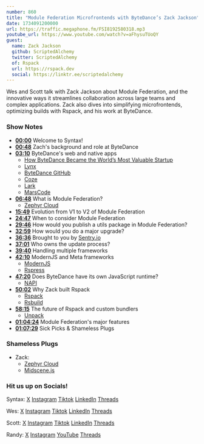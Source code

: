 ```yaml
---
number: 860
title: "Module Federation Microfrontends with ByteDance’s Zack Jackson"
date: 1734091200000
url: https://traffic.megaphone.fm/FSI8192580318.mp3
youtube_url: https://www.youtube.com/watch?v=aFhysuTUoQY
guest:
  name: Zack Jackson
  github: ScriptedAlchemy
  twitter: ScriptedAlchemy
  of: Rspack
  url: https://rspack.dev
  social: https://linktr.ee/scriptedalchemy
---
```


Wes and Scott talk with Zack Jackson about Module Federation, and the innovative ways it streamlines collaboration across large teams and complex applications. Zack also dives into simplifying microfrontends, optimizing builds with Rspack, and his work at ByteDance.

### Show Notes

* **[00:00](#t=00:00)** Welcome to Syntax!  
* **[00:48](#t=00:48)** Zach's background and role at ByteDance  
* **[03:10](#t=03:10)** ByteDance's web and native apps  
  * [How ByteDance Became the World’s Most Valuable Startup](https://hbr.org/2022/02/how-bytedance-became-the-worlds-most-valuable-startup)  
  * [Lynx](https://github.com/bytedance/lynx-llm)  
  * [ByteDance GitHub](https://github.com/bytedance)  
  * [Coze](https://www.coze.com/)  
  * [Lark](https://www.larksuite.com/)  
  * [MarsCode](https://www.marscode.com/)  
* **[06:48](#t=06:48)** What is Module Federation?  
  * [Zephyr Cloud](https://www.zephyr-cloud.io/)  
* **[15:49](#t=15:49)** Evolution from V1 to V2 of Module Federation  
* **[24:47](#t=24:47)** When to consider Module Federation  
* **[29:46](#t=29:46)** How would you publish a utils package in Module Federation?  
* **[32:59](#t=32:59)** How would you do a major upgrade?  
* **[36:36](#t=36:36)** Brought to you by [Sentry.io](https://sentry.io)  
* **[37:01](#t=37:01)** Who owns the update process?  
* **[39:40](#t=39:40)** Handling multiple frameworks  
* **[42:10](#t=42:10)** ModernJS and Meta frameworks  
  * [ModernJS](https://modernjs.dev/)  
  * [Rspress](https://rspress.dev/)  
* **[47:20](#t=47:20)** Does ByteDance have its own JavaScript runtime?  
  * [NAPI](https://nodejs.org/api/n-api.html)  
* **[50:02](#t=50:02)** Why Zack built Rspack  
  * [Rspack](https://rspack.dev/)  
  * [Rsbuild](https://rsbuild.dev/)  
* **[58:15](#t=58:15)** The future of Rspack and custom bundlers  
  * [Unpack](https://github.com/hardfist/unpack)  
* **[01:04:24](#t=01:04:24)** Module Federation's major features  
* **[01:07:29](#t=01:07:29)** Sick Picks & Shameless Plugs  

### Shameless Plugs

- Zack:
  - [Zephyr Cloud](https://www.zephyr-cloud.io/)
  - [Midscene.js](https://midscenejs.com/)

### Hit us up on Socials!

Syntax: [X](https://twitter.com/syntaxfm) [Instagram](https://www.instagram.com/syntax_fm/) [Tiktok](https://www.tiktok.com/@syntaxfm) [LinkedIn](https://www.linkedin.com/company/96077407/admin/feed/posts/) [Threads](https://www.threads.net/@syntax_fm)

Wes: [X](https://twitter.com/wesbos) [Instagram](https://www.instagram.com/wesbos/) [Tiktok](https://www.tiktok.com/@wesbos) [LinkedIn](https://www.linkedin.com/in/wesbos/) [Threads](https://www.threads.net/@wesbos)

Scott: [X](https://twitter.com/stolinski) [Instagram](https://www.instagram.com/stolinski/) [Tiktok](https://www.tiktok.com/@stolinski) [LinkedIn](https://www.linkedin.com/in/stolinski/) [Threads](https://www.threads.net/@stolinski)

Randy: [X](https://twitter.com/randyrektor) [Instagram](https://www.instagram.com/randyrektor/) [YouTube](https://www.youtube.com/@randyrektor) [Threads](https://www.threads.net/@randyrektor)